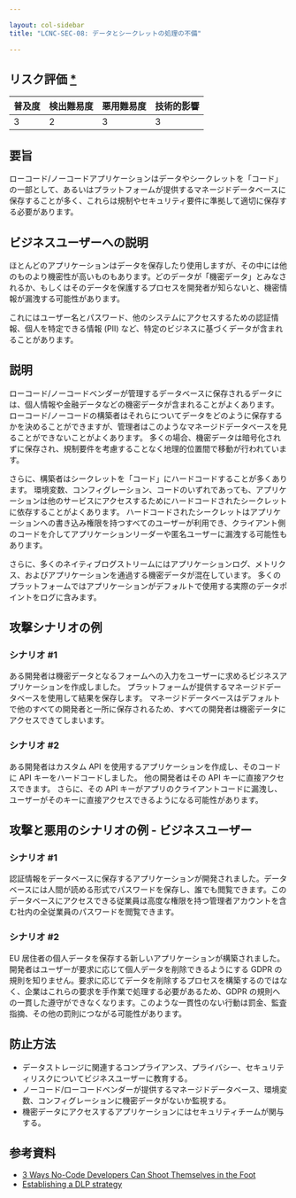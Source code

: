 ```yaml
---

layout: col-sidebar
title: "LCNC-SEC-08: データとシークレットの処理の不備"

---
```


## リスク評価 [*](https://owasp.org/www-project-top-ten/2017/Note_About_Risks)

| 普及度 | 検出難易度 | 悪用難易度 | 技術的影響 |
| --- | --- | --- | --- |
| 3 | 2 | 3 | 3 |

## 要旨

ローコード/ノーコードアプリケーションはデータやシークレットを「コード」の一部として、あるいはプラットフォームが提供するマネージドデータベースに保存することが多く、これらは規制やセキュリティ要件に準拠して適切に保存する必要があります。

## ビジネスユーザーへの説明

ほとんどのアプリケーションはデータを保存したり使用しますが、その中には他のものより機密性が高いものもあります。どのデータが「機密データ」とみなされるか、もしくはそのデータを保護するプロセスを開発者が知らないと、機密情報が漏洩する可能性があります。

これにはユーザー名とパスワード、他のシステムにアクセスするための認証情報、個人を特定できる情報 (PII) など、特定のビジネスに基づくデータが含まれることがあります。

## 説明

ローコード/ノーコードベンダーが管理するデータベースに保存されるデータには、個人情報や金融データなどの機密データが含まれることがよくあります。
ローコード/ノーコードの構築者はそれらについてデータをどのように保存するかを決めることができますが、管理者はこのようなマネージドデータベースを見ることができないことがよくあります。
多くの場合、機密データは暗号化されずに保存され、規制要件を考慮することなく地理的位置間で移動が行われています。

さらに、構築者はシークレットを「コード」にハードコードすることが多くあります。
環境変数、コンフィグレーション、コードのいずれであっても、アプリケーションは他のサービスにアクセスするためにハードコードされたシークレットに依存することがよくあります。
ハードコードされたシークレットはアプリケーションへの書き込み権限を持つすべてのユーザーが利用でき、クライアント側のコードを介してアプリケーションリーダーや匿名ユーザーに漏洩する可能性もあります。

さらに、多くのネイティブログストリームにはアプリケーションログ、メトリクス、およびアプリケーションを通過する機密データが混在しています。
多くのプラットフォームではアプリケーションがデフォルトで使用する実際のデータポイントをログに含みます。

## 攻撃シナリオの例

### シナリオ #1

ある開発者は機密データとなるフォームへの入力をユーザーに求めるビジネスアプリケーションを作成しました。
プラットフォームが提供するマネージドデータベースを使用して結果を保存します。
マネージドデータベースはデフォルトで他のすべての開発者と一所に保存されるため、すべての開発者は機密データにアクセスできてしまいます。

### シナリオ #2

ある開発者はカスタム API を使用するアプリケーションを作成し、そのコードに API キーをハードコードしました。
他の開発者はその API キーに直接アクセスできます。
さらに、その API キーがアプリのクライアントコードに漏洩し、ユーザーがそのキーに直接アクセスできるようになる可能性があります。

## 攻撃と悪用のシナリオの例 - ビジネスユーザー

### シナリオ #1

認証情報をデータベースに保存するアプリケーションが開発されました。データベースには人間が読める形式でパスワードを保存し、誰でも閲覧できます。このデータベースにアクセスできる従業員は高度な権限を持つ管理者アカウントを含む社内の全従業員のパスワードを閲覧できます。

### シナリオ #2

EU 居住者の個人データを保存する新しいアプリケーションが構築されました。開発者はユーザーが要求に応じて個人データを削除できるようにする GDPR の規則を知りません。要求に応じてデータを削除するプロセスを構築するのではなく、企業はこれらの要求を手作業で処理する必要があるため、GDPR の規則への一貫した遵守ができなくなります。このような一貫性のない行動は罰金、監査指摘、その他の罰則につながる可能性があります。

## 防止方法

- データストレージに関連するコンプライアンス、プライバシー、セキュリティリスクについてビジネスユーザーに教育する。
- ノーコード/ローコードベンダーが提供するマネージドデータベース、環境変数、コンフィグレーションに機密データがないか監視する。
- 機密データにアクセスするアプリケーションにはセキュリティチームが関与する。

## 参考資料

- [3 Ways No-Code Developers Can Shoot Themselves in the Foot](https://www.darkreading.com/dr-tech/3-ways-no-code-developers-can-shoot-themselves-in-the-foot)
- [Establishing a DLP strategy](https://docs.microsoft.com/en-us/power-platform/guidance/adoption/dlp-strategy)
